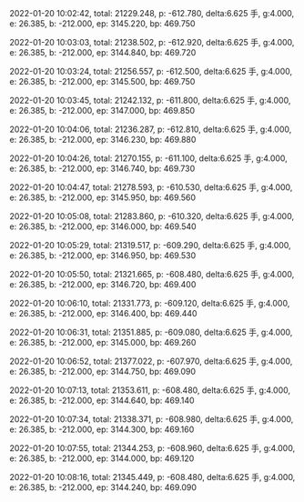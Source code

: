2022-01-20 10:02:42, total: 21229.248, p: -612.780, delta:6.625 手, g:4.000, e: 26.385, b: -212.000, ep: 3145.220, bp: 469.750

2022-01-20 10:03:03, total: 21238.502, p: -612.920, delta:6.625 手, g:4.000, e: 26.385, b: -212.000, ep: 3144.840, bp: 469.720

2022-01-20 10:03:24, total: 21256.557, p: -612.500, delta:6.625 手, g:4.000, e: 26.385, b: -212.000, ep: 3145.500, bp: 469.750

2022-01-20 10:03:45, total: 21242.132, p: -611.800, delta:6.625 手, g:4.000, e: 26.385, b: -212.000, ep: 3147.000, bp: 469.850

2022-01-20 10:04:06, total: 21236.287, p: -612.810, delta:6.625 手, g:4.000, e: 26.385, b: -212.000, ep: 3146.230, bp: 469.880

2022-01-20 10:04:26, total: 21270.155, p: -611.100, delta:6.625 手, g:4.000, e: 26.385, b: -212.000, ep: 3146.740, bp: 469.730

2022-01-20 10:04:47, total: 21278.593, p: -610.530, delta:6.625 手, g:4.000, e: 26.385, b: -212.000, ep: 3145.950, bp: 469.560

2022-01-20 10:05:08, total: 21283.860, p: -610.320, delta:6.625 手, g:4.000, e: 26.385, b: -212.000, ep: 3146.000, bp: 469.540

2022-01-20 10:05:29, total: 21319.517, p: -609.290, delta:6.625 手, g:4.000, e: 26.385, b: -212.000, ep: 3146.950, bp: 469.530

2022-01-20 10:05:50, total: 21321.665, p: -608.480, delta:6.625 手, g:4.000, e: 26.385, b: -212.000, ep: 3146.720, bp: 469.400

2022-01-20 10:06:10, total: 21331.773, p: -609.120, delta:6.625 手, g:4.000, e: 26.385, b: -212.000, ep: 3146.400, bp: 469.440

2022-01-20 10:06:31, total: 21351.885, p: -609.080, delta:6.625 手, g:4.000, e: 26.385, b: -212.000, ep: 3145.000, bp: 469.260

2022-01-20 10:06:52, total: 21377.022, p: -607.970, delta:6.625 手, g:4.000, e: 26.385, b: -212.000, ep: 3144.750, bp: 469.090

2022-01-20 10:07:13, total: 21353.611, p: -608.480, delta:6.625 手, g:4.000, e: 26.385, b: -212.000, ep: 3144.640, bp: 469.140

2022-01-20 10:07:34, total: 21338.371, p: -608.980, delta:6.625 手, g:4.000, e: 26.385, b: -212.000, ep: 3144.300, bp: 469.160

2022-01-20 10:07:55, total: 21344.253, p: -608.960, delta:6.625 手, g:4.000, e: 26.385, b: -212.000, ep: 3144.000, bp: 469.120

2022-01-20 10:08:16, total: 21345.449, p: -608.480, delta:6.625 手, g:4.000, e: 26.385, b: -212.000, ep: 3144.240, bp: 469.090